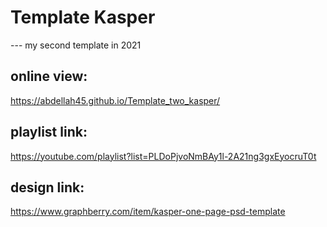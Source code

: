 # Template Kasper

 --- my second template in 2021
 
## online view:

 https://abdellah45.github.io/Template_two_kasper/

## playlist link:

https://youtube.com/playlist?list=PLDoPjvoNmBAy1l-2A21ng3gxEyocruT0t

## design link:

https://www.graphberry.com/item/kasper-one-page-psd-template